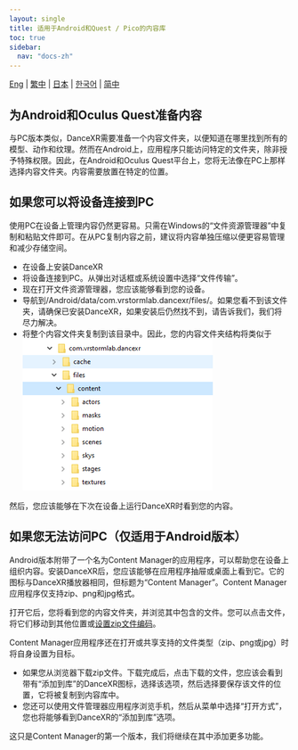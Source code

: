 ```yaml
---
layout: single
title: 适用于Android和Quest / Pico的内容库
toc: true
sidebar:
  nav: "docs-zh"
---
```

[Eng](/dancexr/content_android_quest) | [繁中](/tw/dancexr/content_android_quest) | [日本](/jp/dancexr/content_android_quest) | [한국어](/kr/dancexr/content_android_quest) | [简中](/zh/dancexr/content_android_quest)


## 为Android和Oculus Quest准备内容

与PC版本类似，DanceXR需要准备一个内容文件夹，以便知道在哪里找到所有的模型、动作和纹理。然而在Android上，应用程序只能访问特定的文件夹，除非授予特殊权限。因此，在Android和Oculus Quest平台上，您将无法像在PC上那样选择内容文件夹。内容需要放置在特定的位置。

## 如果您可以将设备连接到PC

使用PC在设备上管理内容仍然更容易。只需在Windows的“文件资源管理器”中复制和粘贴文件即可。在从PC复制内容之前，建议将内容单独压缩以便更容易管理和减少存储空间。

* 在设备上安装DanceXR
* 将设备连接到PC。从弹出对话框或系统设置中选择“文件传输”。
* 现在打开文件资源管理器，您应该能够看到您的设备。
* 导航到/Android/data/com.vrstormlab.dancexr/files/。如果您看不到该文件夹，请确保已安装DanceXR，如果安装后仍然找不到，请告诉我们，我们将尽力解决。
* 将整个内容文件夹复制到该目录中。因此，您的内容文件夹结构将类似于![示例文件夹](/images/content_folder_android.png)

然后，您应该能够在下次在设备上运行DanceXR时看到您的内容。

## 如果您无法访问PC（仅适用于Android版本）

Android版本附带了一个名为Content Manager的应用程序，可以帮助您在设备上组织内容。安装DanceXR后，您应该能够在应用程序抽屉或桌面上看到它。它的图标与DanceXR播放器相同，但标题为“Content Manager”。Content Manager应用程序仅支持zip、png和jpg格式。

打开它后，您将看到您的内容文件夹，并浏览其中包含的文件。您可以点击文件，将它们移动到其他位置或[设置zip文件编码](features/zip_format)。

Content Manager应用程序还在打开或共享支持的文件类型（zip、png或jpg）时将自身设置为目标。

* 如果您从浏览器下载zip文件。下载完成后，点击下载的文件，您应该会看到带有“添加到库”的DanceXR图标，选择该选项，然后选择要保存该文件的位置，它将被复制到内容库中。
* 您还可以使用文件管理器应用程序浏览手机，然后从菜单中选择“打开方式”，您也将能够看到DanceXR的“添加到库”选项。

这只是Content Manager的第一个版本，我们将继续在其中添加更多功能。